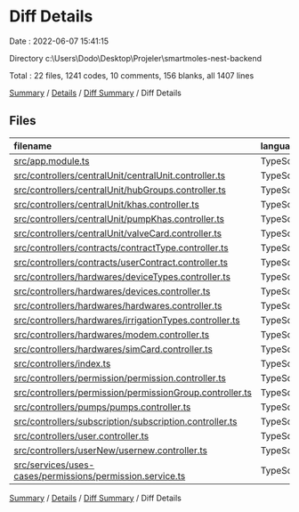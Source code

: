 # Diff Details

Date : 2022-06-07 15:41:15

Directory c:\\Users\\Dodo\\Desktop\\Projeler\\smartmoles-nest-backend

Total : 22 files,  1241 codes, 10 comments, 156 blanks, all 1407 lines

[Summary](results.md) / [Details](details.md) / [Diff Summary](diff.md) / Diff Details

## Files
| filename | language | code | comment | blank | total |
| :--- | :--- | ---: | ---: | ---: | ---: |
| [src/app.module.ts](/src/app.module.ts) | TypeScript | 34 | 0 | 0 | 34 |
| [src/controllers/centralUnit/centralUnit.controller.ts](/src/controllers/centralUnit/centralUnit.controller.ts) | TypeScript | 66 | 0 | 8 | 74 |
| [src/controllers/centralUnit/hubGroups.controller.ts](/src/controllers/centralUnit/hubGroups.controller.ts) | TypeScript | 69 | 0 | 8 | 77 |
| [src/controllers/centralUnit/khas.controller.ts](/src/controllers/centralUnit/khas.controller.ts) | TypeScript | 73 | 0 | 11 | 84 |
| [src/controllers/centralUnit/pumpKhas.controller.ts](/src/controllers/centralUnit/pumpKhas.controller.ts) | TypeScript | 61 | 0 | 9 | 70 |
| [src/controllers/centralUnit/valveCard.controller.ts](/src/controllers/centralUnit/valveCard.controller.ts) | TypeScript | 65 | 0 | 8 | 73 |
| [src/controllers/contracts/contractType.controller.ts](/src/controllers/contracts/contractType.controller.ts) | TypeScript | 67 | 0 | 8 | 75 |
| [src/controllers/contracts/userContract.controller.ts](/src/controllers/contracts/userContract.controller.ts) | TypeScript | 72 | 0 | 10 | 82 |
| [src/controllers/hardwares/deviceTypes.controller.ts](/src/controllers/hardwares/deviceTypes.controller.ts) | TypeScript | 66 | 0 | 7 | 73 |
| [src/controllers/hardwares/devices.controller.ts](/src/controllers/hardwares/devices.controller.ts) | TypeScript | 62 | 0 | 7 | 69 |
| [src/controllers/hardwares/hardwares.controller.ts](/src/controllers/hardwares/hardwares.controller.ts) | TypeScript | 61 | 0 | 8 | 69 |
| [src/controllers/hardwares/irrigationTypes.controller.ts](/src/controllers/hardwares/irrigationTypes.controller.ts) | TypeScript | 68 | 0 | 8 | 76 |
| [src/controllers/hardwares/modem.controller.ts](/src/controllers/hardwares/modem.controller.ts) | TypeScript | 61 | 0 | 9 | 70 |
| [src/controllers/hardwares/simCard.controller.ts](/src/controllers/hardwares/simCard.controller.ts) | TypeScript | 61 | 4 | 9 | 74 |
| [src/controllers/index.ts](/src/controllers/index.ts) | TypeScript | 17 | 6 | 7 | 30 |
| [src/controllers/permission/permission.controller.ts](/src/controllers/permission/permission.controller.ts) | TypeScript | 64 | 0 | 7 | 71 |
| [src/controllers/permission/permissionGroup.controller.ts](/src/controllers/permission/permissionGroup.controller.ts) | TypeScript | 68 | 0 | 7 | 75 |
| [src/controllers/pumps/pumps.controller.ts](/src/controllers/pumps/pumps.controller.ts) | TypeScript | 61 | 0 | 7 | 68 |
| [src/controllers/subscription/subscription.controller.ts](/src/controllers/subscription/subscription.controller.ts) | TypeScript | 88 | 0 | 12 | 100 |
| [src/controllers/user.controller.ts](/src/controllers/user.controller.ts) | TypeScript | 0 | 0 | 1 | 1 |
| [src/controllers/userNew/usernew.controller.ts](/src/controllers/userNew/usernew.controller.ts) | TypeScript | 54 | 0 | 4 | 58 |
| [src/services/uses-cases/permissions/permission.service.ts](/src/services/uses-cases/permissions/permission.service.ts) | TypeScript | 3 | 0 | 1 | 4 |

[Summary](results.md) / [Details](details.md) / [Diff Summary](diff.md) / Diff Details